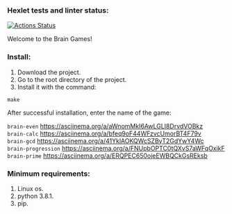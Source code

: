 ### Hexlet tests and linter status:
[![Actions Status](https://github.com/zitaker/python-project-49/workflows/hexlet-check/badge.svg)](https://github.com/zitaker/python-project-49/actions) 

Welcome to the Brain Games! 

### Install:  
1) Download the project.
2) Go to the root directory of the project.
3) Install it with the command:  

```make```  

After successful installation, enter the name of the game:  

```brain-even``` https://asciinema.org/a/aWnomMkI6AwLGLI8DrvdVOBkz    
```brain-calc``` https://asciinema.org/a/bfeq9oF44WFzvcUmorBT4F79v  
```brain-gcd``` https://asciinema.org/a/41YklAOKQWcSZByT2GdYwY4Wc  
```brain-progression``` https://asciinema.org/a/FNUpbOPTC0tQXvS7aWFqOxikF  
```brain-prime``` https://asciinema.org/a/ERQPEC650ojeEWBQCkGsREksb 

### Minimum requirements:
1) Linux os.  
2) python 3.8.1.  
3) pip.  
